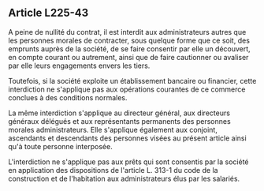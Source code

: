 Article L225-43
----
A peine de nullité du contrat, il est interdit aux administrateurs autres que
les personnes morales de contracter, sous quelque forme que ce soit, des
emprunts auprès de la société, de se faire consentir par elle un découvert, en
compte courant ou autrement, ainsi que de faire cautionner ou avaliser par elle
leurs engagements envers les tiers.

Toutefois, si la société exploite un établissement bancaire ou financier, cette
interdiction ne s'applique pas aux opérations courantes de ce commerce conclues
à des conditions normales.

La même interdiction s'applique au directeur général, aux directeurs généraux
délégués et aux représentants permanents des personnes morales administrateurs.
Elle s'applique également aux conjoint, ascendants et descendants des personnes
visées au présent article ainsi qu'à toute personne interposée.

L'interdiction ne s'applique pas aux prêts qui sont consentis par la société en
application des dispositions de l'article L. 313-1 du code de la construction et
de l'habitation aux administrateurs élus par les salariés.
